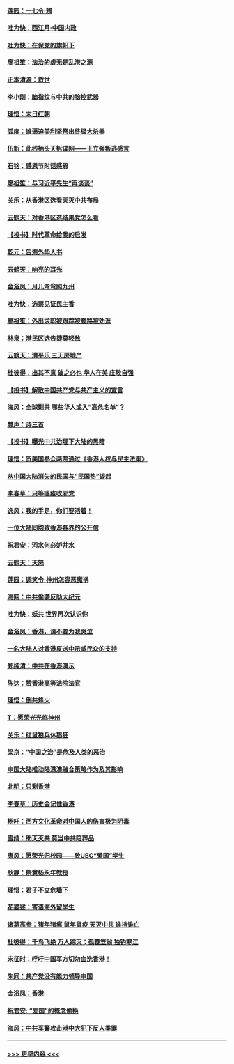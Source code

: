#### [莲园：一七令‧辨](../pages/nsc993/n11692558.md?t=12020044) 
#### [吐为快：西江月·中国内政](../pages/nsc993/n11692071.md?t=12020044) 
#### [吐为快：在保党的旗帜下](../pages/nsc993/n11691188.md?t=12020044) 
#### [廖祖笙：法治的虚无是乱港之源](../pages/nsc993/n11690605.md?t=12020044) 
#### [正本清源：救世](../pages/nsc993/n11689134.md?t=12020044) 
#### [李小刚：脑指纹与中共的脑控武器](../pages/nsc993/n11688900.md?t=12020044) 
#### [理悟：末日红朝](../pages/nsc993/n11688829.md?t=12020044) 
#### [弧度：谁逼迫美利坚祭出终极大杀器](../pages/nsc993/n11688735.md?t=12020044) 
#### [伍新：此线抽头天拆谍网——王立强叛逃感言](../pages/nsc993/n11687981.md?t=12020044) 
#### [石铭：感恩节时话感恩](../pages/nsc993/n11687568.md?t=12020044) 
#### [廖祖笙：与习近平先生“再谈谈”](../pages/nsc993/n11687005.md?t=12020044) 
#### [关乐：从香港区选看天灭中共布局](../pages/nsc993/n11686647.md?t=12020044) 
#### [云鹤天：对香港区选结果党怎么看](../pages/nsc993/n11686216.md?t=12020044) 
#### [【投书】时代革命给我的启发](../pages/nsc993/n11684287.md?t=12020044) 
#### [乾元：告海外华人书](../pages/nsc993/n11684044.md?t=12020044) 
#### [云鹤天：响亮的耳光](../pages/nsc993/n11684254.md?t=12020044) 
#### [金浴凤：月儿弯弯照九州](../pages/nsc993/n11684231.md?t=12020044) 
#### [吐为快：选票见证民主香](../pages/nsc993/n11684206.md?t=12020044) 
#### [廖祖笙：外出求职被跟踪被套路被劝返](../pages/nsc993/n11683874.md?t=12020044) 
#### [林泉：港民区选告捷莫轻敌](../pages/nsc993/n11683930.md?t=12020044) 
#### [云鹤天：清平乐 三无房地产](../pages/nsc993/n11681521.md?t=12020044) 
#### [杜彼得：出其不意 破之必也 华人在美 庄敬自强](../pages/nsc993/n11679554.md?t=12020044) 
#### [【投书】解散中国共产党与共产主义的宣言](../pages/nsc993/n11679177.md?t=12020044) 
#### [海风：全球剿共 哪些华人或入“高危名单”？](../pages/nsc993/n11678617.md?t=12020044) 
#### [慧声：诗三首](../pages/nsc993/n11678848.md?t=12020044) 
#### [【投书】曝光中共治理下大陆的黑暗](../pages/nsc993/n11678674.md?t=12020044) 
#### [理悟：贺美国参众两院通过《香港人权与民主法案》](../pages/nsc993/n11678104.md?t=12020044) 
#### [从中国大陆消失的民国与“民国热”谈起](../pages/nsc993/n11678075.md?t=12020044) 
#### [李春草：只等瘟疫收邪党](../pages/nsc993/n11677308.md?t=12020044) 
#### [逸风：我的手足，你们要活着！](../pages/nsc993/n11676352.md?t=12020044) 
#### [一位大陆同胞致香港各界的公开信](../pages/nsc993/n11675761.md?t=12020044) 
#### [祝君安：河水何必妒井水](../pages/nsc993/n11675746.md?t=12020044) 
#### [云鹤天：天怒](../pages/nsc993/n11675718.md?t=12020044) 
#### [莲园：调笑令‧神州怎容恶魔祸](../pages/nsc993/n11675648.md?t=12020044) 
#### [海网：中共偷袭反助大纪元](../pages/nsc993/n11673515.md?t=12020044) 
#### [吐为快：妖共 世界再次认识你](../pages/nsc993/n11673506.md?t=12020044) 
#### [金浴凤：香港，请不要为我哭泣](../pages/nsc993/n11673248.md?t=12020044) 
#### [一名大陆人对香港反送中示威民众的支持](../pages/nsc993/n11672615.md?t=12020044) 
#### [郑纯清：中共在香港演示](../pages/nsc993/n11670539.md?t=12020044) 
#### [陈达：赞香港高等法院法官](../pages/nsc993/n11669542.md?t=12020044) 
#### [理悟：倒共烽火](../pages/nsc993/n11668844.md?t=12020044) 
#### [T：愿荣光光临神州](../pages/nsc993/n11668421.md?t=12020044) 
#### [关乐：红鼠狼兵休猖狂](../pages/nsc993/n11668378.md?t=12020044) 
#### [梁京：“中国之治”是危及人类的恶治](../pages/nsc993/n11668328.md?t=12020044) 
#### [中国大陆推动陆港澳融合策略作为及其影响](../pages/nsc993/n11668157.md?t=12020044) 
#### [北明：只剩香港](../pages/nsc993/n11668002.md?t=12020044) 
#### [李春草：历史会记住香港](../pages/nsc993/n11667927.md?t=12020044) 
#### [杨吒：西方文化革命对中国人的伤害极为阴毒](../pages/nsc993/n11664521.md?t=12020044) 
#### [雪绮：助天灭共 莫当中共陪葬品](../pages/nsc993/n11662650.md?t=12020044) 
#### [唐风：愿荣光归校园——致UBC“爱国”学生](../pages/nsc993/n11662194.md?t=12020044) 
#### [耿静：祭奠杨永年教授](../pages/nsc993/n11662514.md?t=12020044) 
#### [理悟：君子不立危墙下](../pages/nsc993/n11662172.md?t=12020044) 
#### [花婆娑：寄语海外留学生](../pages/nsc993/n11662121.md?t=12020044) 
#### [诸葛高参：猪年猪瘟 鼠年鼠疫 天灭中共 谁挡谁亡](../pages/nsc993/n11661980.md?t=12020044) 
#### [杜彼得：千鸟飞绝 万人踪灭；孤蓑笠翁 独钓寒江](../pages/nsc993/n11661170.md?t=12020044) 
#### [宋征时：呼吁中国军方切勿血洗香港！](../pages/nsc993/n11415318.md?t=12020044) 
#### [朱同：共产党没有能力领导中国](../pages/nsc993/n11660421.md?t=12020044) 
#### [金浴凤：香港](../pages/nsc993/n11660419.md?t=12020044) 
#### [祝君安: “爱国”的概念偷换](../pages/nsc993/n11659706.md?t=12020044) 
#### [海风：中共军警攻击港中大犯下反人类罪](../pages/nsc993/n11659632.md?t=12020044) 

----
#### [ >>> 更早内容 <<< ](../indexes/nsc993-earlier.md)
